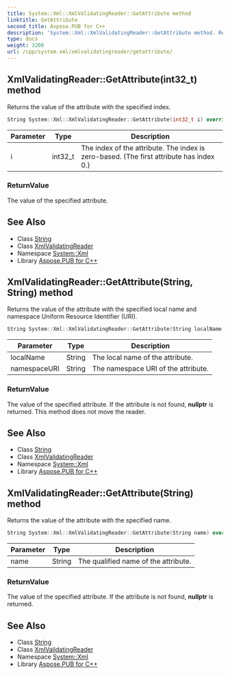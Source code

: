```yaml
---
title: System::Xml::XmlValidatingReader::GetAttribute method
linktitle: GetAttribute
second_title: Aspose.PUB for C++
description: 'System::Xml::XmlValidatingReader::GetAttribute method. Returns the value of the attribute with the specified index in C++.'
type: docs
weight: 3200
url: /cpp/system.xml/xmlvalidatingreader/getattribute/
---
```

## XmlValidatingReader::GetAttribute(int32_t) method


Returns the value of the attribute with the specified index.

```cpp
String System::Xml::XmlValidatingReader::GetAttribute(int32_t i) override
```


| Parameter | Type | Description |
| --- | --- | --- |
| i | int32_t | The index of the attribute. The index is zero-based. (The first attribute has index 0.) |

### ReturnValue

The value of the specified attribute.

## See Also

* Class [String](../../../system/string/)
* Class [XmlValidatingReader](../)
* Namespace [System::Xml](../../)
* Library [Aspose.PUB for C++](../../../)
## XmlValidatingReader::GetAttribute(String, String) method


Returns the value of the attribute with the specified local name and namespace Uniform Resource Identifier (URI).

```cpp
String System::Xml::XmlValidatingReader::GetAttribute(String localName, String namespaceURI) override
```


| Parameter | Type | Description |
| --- | --- | --- |
| localName | String | The local name of the attribute. |
| namespaceURI | String | The namespace URI of the attribute. |

### ReturnValue

The value of the specified attribute. If the attribute is not found, **nullptr** is returned. This method does not move the reader.

## See Also

* Class [String](../../../system/string/)
* Class [XmlValidatingReader](../)
* Namespace [System::Xml](../../)
* Library [Aspose.PUB for C++](../../../)
## XmlValidatingReader::GetAttribute(String) method


Returns the value of the attribute with the specified name.

```cpp
String System::Xml::XmlValidatingReader::GetAttribute(String name) override
```


| Parameter | Type | Description |
| --- | --- | --- |
| name | String | The qualified name of the attribute. |

### ReturnValue

The value of the specified attribute. If the attribute is not found, **nullptr** is returned.

## See Also

* Class [String](../../../system/string/)
* Class [XmlValidatingReader](../)
* Namespace [System::Xml](../../)
* Library [Aspose.PUB for C++](../../../)
